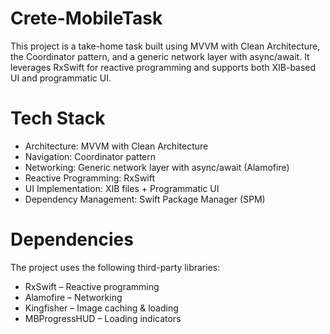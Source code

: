 # Crete-MobileTask
This project is a take-home task built using MVVM with Clean Architecture, the Coordinator pattern, and a generic network layer with async/await. It leverages RxSwift for reactive programming and supports both XIB-based UI and programmatic UI.

# Tech Stack
- Architecture: MVVM with Clean Architecture
- Navigation: Coordinator pattern
- Networking: Generic network layer with async/await (Alamofire)
- Reactive Programming: RxSwift
- UI Implementation: XIB files + Programmatic UI
- Dependency Management: Swift Package Manager (SPM)
# Dependencies
The project uses the following third-party libraries:

- RxSwift – Reactive programming
- Alamofire – Networking
- Kingfisher – Image caching & loading
- MBProgressHUD – Loading indicators
